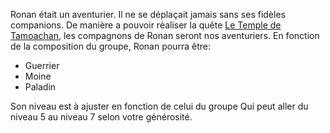 Ronan était un aventurier. Il ne se déplaçait jamais sans ses fidèles companions.
De manière a pouvoir réaliser la quête [Le Temple de Tamoachan](../2-Quetes/le_temple_de_tamoachan.md), les compagnons de Ronan seront nos aventuriers.
En fonction de la composition du groupe, Ronan pourra être: 
- Guerrier
- Moine
- Paladin

Son niveau est à ajuster en fonction de celui du groupe Qui peut aller du niveau 5 au niveau 7 selon votre générosité.

